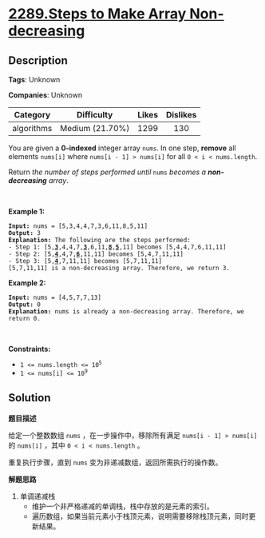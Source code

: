 # [2289.Steps to Make Array Non-decreasing](https://leetcode.com/problems/steps-to-make-array-non-decreasing/description/)

## Description

**Tags**: Unknown

**Companies**: Unknown

|  Category  |   Difficulty    | Likes | Dislikes |
| :--------: | :-------------: | :---: | :------: |
| algorithms | Medium (21.70%) | 1299  |   130    |

<p>You are given a <strong>0-indexed</strong> integer array <code>nums</code>. In one step, <strong>remove</strong> all elements <code>nums[i]</code> where <code>nums[i - 1] &gt; nums[i]</code> for all <code>0 &lt; i &lt; nums.length</code>.</p>
<p>Return <em>the number of steps performed until </em><code>nums</code><em> becomes a <strong>non-decreasing</strong> array</em>.</p>
<p>&nbsp;</p>
<p><strong class="example">Example 1:</strong></p>
<pre><code><strong>Input:</strong> nums = [5,3,4,4,7,3,6,11,8,5,11]
<strong>Output:</strong> 3
<strong>Explanation:</strong> The following are the steps performed:
- Step 1: [5,<strong><u>3</u></strong>,4,4,7,<u><strong>3</strong></u>,6,11,<u><strong>8</strong></u>,<u><strong>5</strong></u>,11] becomes [5,4,4,7,6,11,11]
- Step 2: [5,<u><strong>4</strong></u>,4,7,<u><strong>6</strong></u>,11,11] becomes [5,4,7,11,11]
- Step 3: [5,<u><strong>4</strong></u>,7,11,11] becomes [5,7,11,11]
[5,7,11,11] is a non-decreasing array. Therefore, we return 3.</code></pre>
<p><strong class="example">Example 2:</strong></p>
<pre><code><strong>Input:</strong> nums = [4,5,7,7,13]
<strong>Output:</strong> 0
<strong>Explanation:</strong> nums is already a non-decreasing array. Therefore, we return 0.</code></pre>
<p>&nbsp;</p>
<p><strong>Constraints:</strong></p>
<ul>
  <li><code>1 &lt;= nums.length &lt;= 10<sup>5</sup></code></li>
  <li><code>1 &lt;= nums[i] &lt;= 10<sup>9</sup></code></li>
</ul>

## Solution

**题目描述**

给定一个整数数组 `nums` ，在一步操作中，移除所有满足 `nums[i - 1] > nums[i]` 的 `nums[i]` ，其中 `0 < i < nums.length` 。

重复执行步骤，直到 `nums` 变为非递减数组，返回所需执行的操作数。

**解题思路**

1. 单调递减栈
   - 维护一个非严格递减的单调栈，栈中存放的是元素的索引。
   - 遍历数组，如果当前元素小于栈顶元素，说明需要移除栈顶元素，同时更新结果。

```cpp

```
